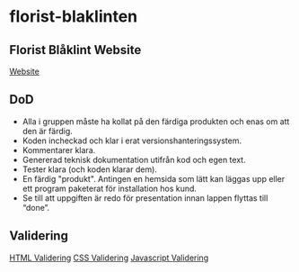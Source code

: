 # florist-blaklinten

## Florist Blåklint Website
[Website](https://ntig-uppsala.github.io/florist-blaklinten/src/)

## DoD
- Alla i gruppen måste ha kollat på den färdiga produkten och enas om att den är färdig.
- Koden incheckad och klar i erat versionshanteringssystem.
- Kommentarer klara.
- Genererad teknisk dokumentation utifrån kod och egen text.
- Tester klara (och koden klarar dem).
- En färdig "produkt". Antingen en hemsida som lätt kan läggas upp eller ett program paketerat för installation hos kund. 
- Se till att uppgiften är redo för presentation innan lappen flyttas till “done”.

## Validering
[HTML Validering](https://validator.w3.org/#validate_by_upload)
[CSS Validering](https://jigsaw.w3.org/css-validator/validator.html.en#validate_by_upload)
[Javascript Validering](https://javascriptvalidator.net/)
